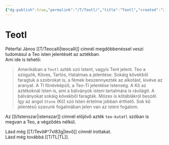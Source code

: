 ```yaml
---
{"dg-publish":true,"permalink":"/T/Teotl/","title":"Teotl","created":"2025-05-01T10:28","updated":"2025-06-07T18:59"}
---
```



# Teotl

Péterfai János [[T/Teocalli\|teocalli]] címnél megdöbbenéssel veszi tudomásul a Teo isten jelentését az aztékban.  
Ami ide is tehető:  
> Amerikában a `Teotl` azték szó Istent, vagyis Tent jelent. Teo a szógyök, Köves, Tartós, Hatalmas a jelentése. Sokáig kövekből faragtuk a szobrokat is, a fémek beszennyezték az alkotást, kivéve az aranyat. A Tl főnévképző, a Teo-Tl jelentése Istenség. A Kő az aztékoknál Isten is, ami a bálványok isteni tartalmára is rávilágít. A bálványokat sokáig kövekből faragták. Mózes is kőtáblákról beszél. Így az angol `Stone` (Kő) szó Isten értelme jobban érthető. Sok kő jelentésű szavunk fogalmában jelen van az isteni fogalom.  

Az [[I/Istenszar\|istenszar]] címnél előjövő azték `teo-kutatl` szóban is megvan a Teo, a végződés nélkül.  

Lásd még [[T/Tevő#^7xl83g\|tevő]] címnél írottakat.  
 Lásd még továbbá [[T/TL\|TL]].  